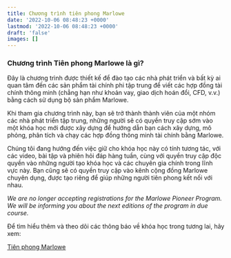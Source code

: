 ```yaml
---
title: Chương trình tiên phong Marlowe
date: '2022-10-06 08:48:23 +0000'
lastmod: '2022-10-06 08:48:23 +0000'
draft: 'false'
images: []
---
```


### Chương trình Tiên phong Marlowe là gì?

Đây là chương trình được thiết kế để đào tạo các nhà phát triển và bất kỳ ai quan tâm đến các sản phẩm tài chính phi tập trung để viết các hợp đồng tài chính thông minh (chẳng hạn như khoản vay, giao dịch hoán đổi, CFD, v.v.) bằng cách sử dụng bộ sản phẩm Marlowe.

Khi tham gia chương trình này, bạn sẽ trở thành thành viên của một nhóm các nhà phát triển tập trung, những người sẽ có quyền truy cập sớm vào một khóa học mới được xây dựng để hướng dẫn bạn cách xây dựng, mô phỏng, phân tích và chạy các hợp đồng thông minh tài chính bằng Marlowe.

Chúng tôi đang hướng đến việc giữ cho khóa học này có tính tương tác, với các video, bài tập và phiên hỏi đáp hàng tuần, cùng với quyền truy cập độc quyền vào những người tạo khóa học và các chuyên gia chính trong lĩnh vực này. Bạn cũng sẽ có quyền truy cập vào kênh cộng đồng Marlowe chuyên dụng, được tạo riêng để giúp những người tiên phong kết nối với nhau.

*We are no longer accepting registrations for the Marlowe Pioneer Program. We will be informing you about the next editions of the program in due course.*

Để tìm hiểu thêm và theo dõi các thông báo về khóa học trong tương lai, hãy xem:

[Tiên phong Marlowe](https://pioneers.marlowe-finance.io/)
